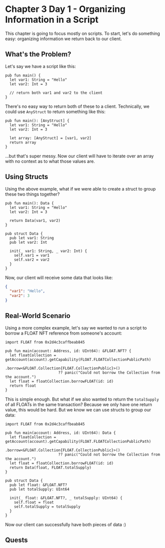 # Chapter 3 Day 1 - Organizing Information in a Script

This chapter is going to focus mostly on scripts. To start, let's do something easy: organizing information we return back to our client.

## What's the Problem?

Let's say we have a script like this:

```cadence
pub fun main() {
  let var1: String = "Hello"
  let var2: Int = 3

  // return both var1 and var2 to the client
}
```

There's no easy way to return both of these to a client. Technically, we could use `AnyStruct` to return something like this:

```cadence
pub fun main(): [AnyStruct] {
  let var1: String = "Hello"
  let var2: Int = 3

  let array: [AnyStruct] = [var1, var2]
  return array
}
```

...but that's super messy. Now our client will have to iterate over an array with no context as to what those values are.

## Using Structs

Using the above example, what if we were able to create a struct to group these two things together?

```cadence
pub fun main(): Data {
  let var1: String = "Hello"
  let var2: Int = 3

  return Data(var1, var2)
}

pub struct Data {
  pub let var1: String
  pub let var2: Int

  init(_ var1: String, _ var2: Int) {
    self.var1 = var1
    self.var2 = var2
  }
}
```

Now, our client will receive some data that looks like:

```json
{
  "var1": "Hello",
  "var2": 3
}
```

## Real-World Scenario

Using a more complex example, let's say we wanted to run a script to borrow a FLOAT NFT reference from someone's account:

```cadence
import FLOAT from 0x2d4c3caffbeab845

pub fun main(account: Address, id: UInt64): &FLOAT.NFT? {
  let floatCollection = getAccount(account).getCapability(FLOAT.FLOATCollectionPublicPath)
                        .borrow<&FLOAT.Collection{FLOAT.CollectionPublic}>()
                        ?? panic("Could not borrow the Collection from the account.")
  let float = floatCollection.borrowFLOAT(id: id)
  return float
}
```

This is simple enough. But what if we also wanted to return the `totalSupply` of all FLOATs in the same transaction? Because we only have one return value, this would be hard. But we know we can use structs to group our data:

```cadence
import FLOAT from 0x2d4c3caffbeab845

pub fun main(account: Address, id: UInt64): Data {
  let floatCollection = getAccount(account).getCapability(FLOAT.FLOATCollectionPublicPath)
                        .borrow<&FLOAT.Collection{FLOAT.CollectionPublic}>()
                        ?? panic("Could not borrow the Collection from the account.")
  let float = floatCollection.borrowFLOAT(id: id)
  return Data(float, FLOAT.totalSupply)
}

pub struct Data {
  pub let float: &FLOAT.NFT?
  pub let totalSupply: UInt64

  init(_ float: &FLOAT.NFT?, _ totalSupply: UInt64) {
    self.float = float
    self.totalSupply = totalSupply
  }
}
```

Now our client can successfully have both pieces of data :)

## Quests